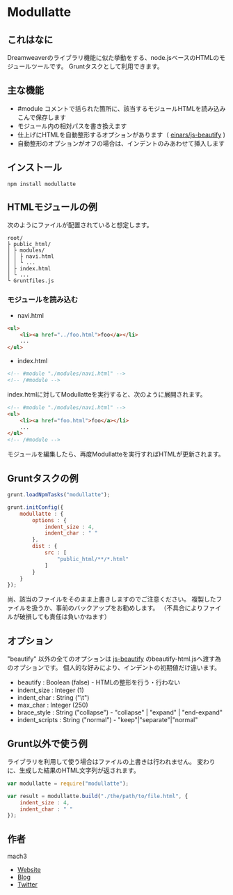 
# Modullatte

## これはなに

Dreamweaverのライブラリ機能に似た挙動をする、node.jsベースのHTMLのモジュールツールです。
Gruntタスクとして利用できます。

## 主な機能

- #module コメントで括られた箇所に、該当するモジュールHTMLを読み込みこんで保存します
- モジュール内の相対パスを書き換えます
- 仕上げにHTMLを自動整形するオプションがあります（ [einars/js-beautify](https://github.com/einars/js-beautify) )
- 自動整形のオプションがオフの場合は、インデントのみあわせて挿入します

## インストール

```
npm install modullatte
```

## HTMLモジュールの例

次のようにファイルが配置されていると想定します。

```
root/
├ public_html/
│ ├ modules/
│ │ ├ navi.html
│ │ └ ...
│ ├ index.html
│ └ ...
└ Gruntfiles.js
```

### モジュールを読み込む

- navi.html 

```html
<ul>
	<li><a href="../foo.html">foo</a></li>
	...
</ul>
```

- index.html

```html
<!-- #module "./modules/navi.html" -->
<!-- /#module -->
```

index.htmlに対してModullatteを実行すると、次のように展開されます。

```html
<!-- #module "./modules/navi.html" -->
<ul>
	<li><a href="foo.html">foo</a></li>
	...
</ul>
<!-- /#module -->
```

モジュールを編集したら、再度Modullatteを実行すればHTMLが更新されます。


## Gruntタスクの例

```javascript
grunt.loadNpmTasks("modullatte");

grunt.initConfig({
	modullatte : {
		options : {
			indent_size : 4,
			indent_char : " "
		},
		dist : {
			src : [
				"public_html/**/*.html"
			]
		}
	}
});
```

尚、該当のファイルをそのまま上書きしますのでご注意ください。
複製したファイルを扱うか、事前のバックアップをお勧めします。
（不具合によりファイルが破損しても責任は負いかねます）

## オプション

"beautify" 以外の全てのオプションは [js-beautify](https://github.com/einars/js-beautify) のbeautify-html.jsへ渡す為のオプションです。
個人的な好みにより、インデントの初期値だけ違います。

- beautify : Boolean (false) - HTMLの整形を行う・行わない
- indent_size : Integer (1)
- indent_char : String ("\t")
- max_char : Integer (250)
- brace_style : String ("collapse") - "collapse" | "expand" | "end-expand"
- indent_scripts : String ("normal") - "keep"|"separate"|"normal"

## Grunt以外で使う例

ライブラリを利用して使う場合はファイルの上書きは行われません。
変わりに、生成した結果のHTML文字列が返されます。

```javascript
var modullatte = require("modullatte");

var result = modullatte.build("./the/path/to/file.html", {
	indent_size : 4,
	indent_char : " "
});
```

## 作者

mach3

- [Website](http://www.mach3.jp)
- [Blog](http://blog.mach3.jp)
- [Twitter](http://twitter.com/mach3ss)
